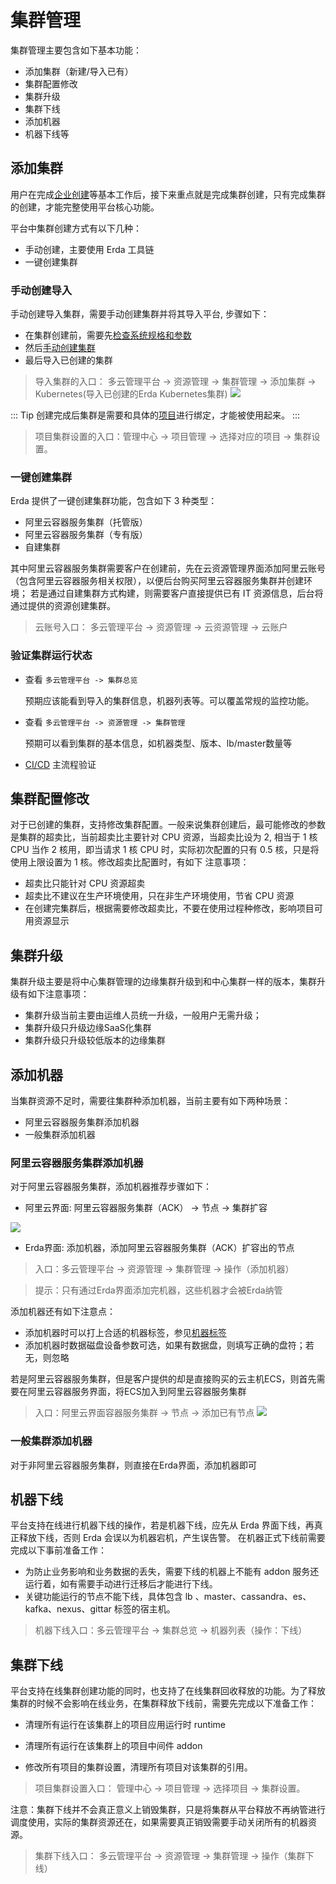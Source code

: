 # 集群管理

集群管理主要包含如下基本功能：
* 添加集群（新建/导入已有）
* 集群配置修改
* 集群升级
* 集群下线
* 添加机器
* 机器下线等

## 添加集群

用户在完成[企业创建](../quick-start/create-org.md)等基本工作后，接下来重点就是完成集群创建，只有完成集群的创建，才能完整使用平台核心功能。

平台中集群创建方式有以下几种：

* 手动创建，主要使用 Erda 工具链
* 一键创建集群

### 手动创建导入
手动创建导入集群，需要手动创建集群并将其导入平台, 步骤如下：
* 在集群创建前，需要先[检查系统规格和参数](../install/requirement.md)
* 然后[手动创建集群](../install/step-by-step.md)
* 最后导入已创建的集群

>  导入集群的入口： 多云管理平台 -> 资源管理 -> 集群管理 -> 添加集群 -> Kubernetes(导入已创建的Erda Kubernetes集群)
![](http://terminus-paas.oss-cn-hangzhou.aliyuncs.com/paas-doc/2020/06/18/13aed94a-cf2f-4fff-8570-57951548f7ce.png)

::: Tip
创建完成后集群是需要和具体的[项目](../org-center/project.md)进行绑定，才能被使用起来。
:::
> 项目集群设置的入口：管理中心 -> 项目管理 -> 选择对应的项目 -> 集群设置。

### 一键创建集群
Erda 提供了一键创建集群功能，包含如下 3 种类型：
* 阿里云容器服务集群（托管版）
* 阿里云容器服务集群（专有版）
* 自建集群

其中阿里云容器服务集群需要客户在创建前，先在云资源管理界面添加阿里云账号（包含阿里云容器服务相关权限），以便后台购买阿里云容器服务集群并创建环境；
若是通过自建集群方式构建，则需要客户直接提供已有 IT 资源信息，后台将通过提供的资源创建集群。

> 云账号入口： 多云管理平台 -> 资源管理 -> 云资源管理 -> 云账户


### 验证集群运行状态

* 查看 `多云管理平台 -> 集群总览`

  预期应该能看到导入的集群信息，机器列表等。可以覆盖常规的监控功能。

* 查看 `多云管理平台 -> 资源管理 -> 集群管理`
  
  预期可以看到集群的基本信息，如机器类型、版本、lb/master数量等
    
* [CI/CD](../quick-start/agile-dev.md) 主流程验证

## 集群配置修改
对于已创建的集群，支持修改集群配置。一般来说集群创建后，最可能修改的参数是集群的超卖比，当前超卖比主要针对 CPU 资源，当超卖比设为 2, 
相当于 1 核 CPU 当作 2 核用，即当请求 1 核 CPU 时，实际初次配置的只有 0.5 核，只是将使用上限设置为 1 核。修改超卖比配置时，有如下
注意事项：
* 超卖比只能针对 CPU 资源超卖
* 超卖比不建议在生产环境使用，只在非生产环境使用，节省 CPU 资源
* 在创建完集群后，根据需要修改超卖比，不要在使用过程种修改，影响项目可用资源显示

## 集群升级
集群升级主要是将中心集群管理的边缘集群升级到和中心集群一样的版本，集群升级有如下注意事项：
* 集群升级当前主要由运维人员统一升级，一般用户无需升级；
* 集群升级只升级边缘SaaS化集群
* 集群升级只升级较低版本的边缘集群

## 添加机器
当集群资源不足时，需要往集群种添加机器，当前主要有如下两种场景：
* 阿里云容器服务集群添加机器
* 一般集群添加机器

### 阿里云容器服务集群添加机器
对于阿里云容器服务集群，添加机器推荐步骤如下：
* 阿里云界面: 阿里云容器服务集群（ACK） -> 节点 -> 集群扩容

![](http://terminus-paas.oss-cn-hangzhou.aliyuncs.com/paas-doc/2021/07/05/c5ef4715-2067-48d2-a25f-68c52fbfdcf9.jpg)

* Erda界面: 添加机器，添加阿里云容器服务集群（ACK）扩容出的节点
> 入口：多云管理平台 -> 资源管理 -> 集群管理 -> 操作（添加机器）

> 提示：只有通过Erda界面添加完机器，这些机器才会被Erda纳管

添加机器还有如下注意点：
* 添加机器时可以打上合适的机器标签，参见[机器标签](./node-labels.md)
* 添加机器时数据磁盘设备参数可选，如果有数据盘，则填写正确的盘符；若无，则忽略

若是阿里云容器服务集群，但是客户提供的却是直接购买的云主机ECS，则首先需要在阿里云容器服务界面，将ECS加入到阿里云容器服务集群
> 入口：阿里云界面容器服务集群 -> 节点 -> 添加已有节点
![](http://terminus-paas.oss-cn-hangzhou.aliyuncs.com/paas-doc/2021/07/05/ccb093df-3bae-469d-8da9-e0cc2dea5b56.png)

### 一般集群添加机器
对于非阿里云容器服务集群，则直接在Erda界面，添加机器即可

## 机器下线
平台支持在线进行机器下线的操作，若是机器下线，应先从 Erda 界面下线，再真正释放下线，否则 Erda 会误以为机器宕机，产生误告警。
在机器正式下线前需要完成以下事前准备工作：

* 为防止业务影响和业务数据的丢失，需要下线的机器上不能有 addon 服务还运行着，如有需要手动进行迁移后才能进行下线。
* 关键功能运行的节点不能下线，具体包含 lb 、master、cassandra、es、kafka、nexus、gittar 标签的宿主机。

> 机器下线入口：多云管理平台 -> 集群总览 -> 机器列表（操作：下线）

## 集群下线
平台支持在线集群创建功能的同时，也支持了在线集群回收释放的功能。为了释放集群的时候不会影响在线业务，在集群释放下线前，需要先完成以下准备工作：

* 清理所有运行在该集群上的项目应用运行时 runtime

* 清理所有运行在该集群上的项目中间件 addon

* 修改所有项目的集群设置，清理所有项目对该集群的引用。

> 项目集群设置入口： 管理中心 -> 项目管理 -> 选择项目 -> 集群设置。

注意：集群下线并不会真正意义上销毁集群，只是将集群从平台释放不再纳管进行调度使用，实际的集群资源还在，如果需要真正销毁需要手动关闭所有的机器资源。

> 集群下线入口： 多云管理平台 -> 资源管理 -> 集群管理 -> 操作（集群下线）


